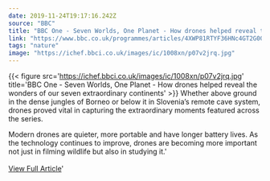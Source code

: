 ```yaml
---
date: 2019-11-24T19:17:16.242Z 
source: "BBC" 
title: "BBC One - Seven Worlds, One Planet - How drones helped reveal the wonders of our seven extraordinary continents" 
link: "https://www.bbc.co.uk/programmes/articles/4XWP81RTYF36HNc4GT2G00M/how-drones-helped-reveal-the-wonders-of-our-seven-extraordinary-continents" 
tags: "nature" 
image: "https://ichef.bbci.co.uk/images/ic/1008xn/p07v2jrq.jpg" 
---
```

{{< figure src='https://ichef.bbci.co.uk/images/ic/1008xn/p07v2jrq.jpg' title='BBC One - Seven Worlds, One Planet - How drones helped reveal the wonders of our seven extraordinary continents' >}}
Whether above ground in the dense jungles of Borneo or below it in Slovenia’s remote cave system, drones proved vital in capturing the extraordinary moments featured across the series.

Modern drones are quieter, more portable and have longer battery lives. As the technology continues to improve, drones are becoming more important not just in filming wildlife but also in studying it.'<br/><br/><a href='https://www.bbc.co.uk/programmes/articles/4XWP81RTYF36HNc4GT2G00M/how-drones-helped-reveal-the-wonders-of-our-seven-extraordinary-continents' class='btn' target='_blank'>View Full Article</a>'